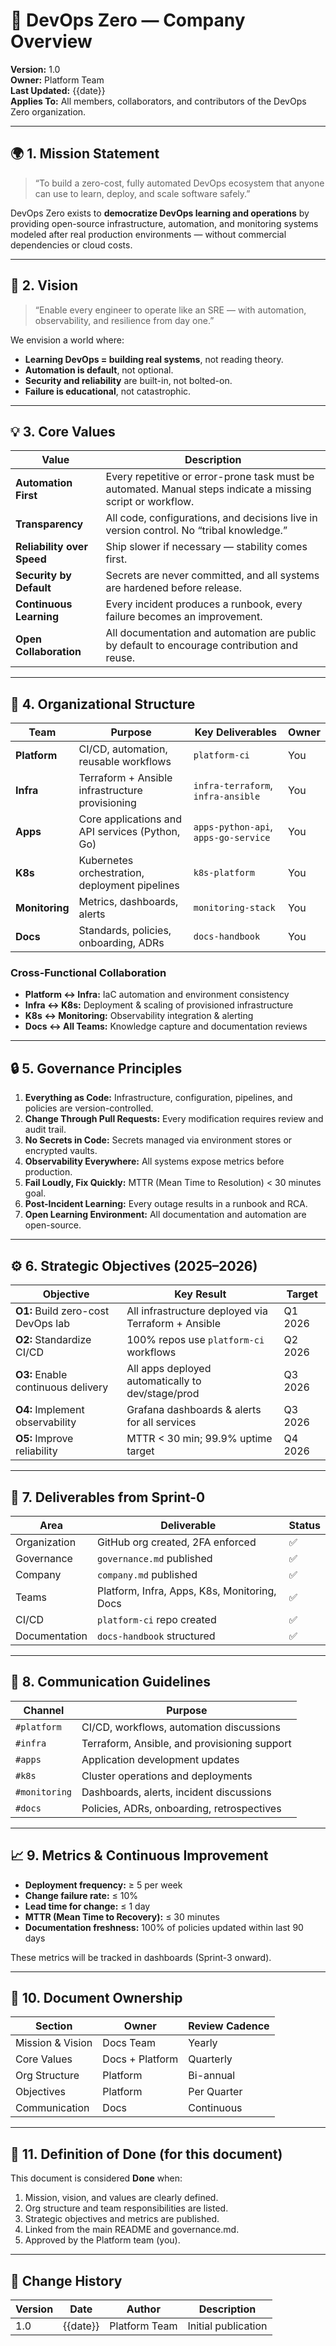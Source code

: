 # 🏢 DevOps Zero — Company Overview

**Version:** 1.0  
**Owner:** Platform Team  
**Last Updated:** {{date}}  
**Applies To:** All members, collaborators, and contributors of the DevOps Zero organization.

---

## 🌍 1. Mission Statement

> “To build a zero-cost, fully automated DevOps ecosystem that anyone can use to learn, deploy, and scale software safely.”

DevOps Zero exists to **democratize DevOps learning and operations** by providing open-source infrastructure, automation, and monitoring systems modeled after real production environments — without commercial dependencies or cloud costs.

---

## 🚀 2. Vision

> “Enable every engineer to operate like an SRE — with automation, observability, and resilience from day one.”

We envision a world where:

* **Learning DevOps = building real systems**, not reading theory.  
* **Automation is default**, not optional.  
* **Security and reliability** are built-in, not bolted-on.  
* **Failure is educational**, not catastrophic.

---

## 💡 3. Core Values

| Value | Description |
| ------ | ------------ |
| **Automation First** | Every repetitive or error-prone task must be automated. Manual steps indicate a missing script or workflow. |
| **Transparency** | All code, configurations, and decisions live in version control. No “tribal knowledge.” |
| **Reliability over Speed** | Ship slower if necessary — stability comes first. |
| **Security by Default** | Secrets are never committed, and all systems are hardened before release. |
| **Continuous Learning** | Every incident produces a runbook, every failure becomes an improvement. |
| **Open Collaboration** | All documentation and automation are public by default to encourage contribution and reuse. |

---

## 🧩 4. Organizational Structure

| Team | Purpose | Key Deliverables | Owner |
| ---- | -------- | ---------------- | ----- |
| **Platform** | CI/CD, automation, reusable workflows | `platform-ci` | You |
| **Infra** | Terraform + Ansible infrastructure provisioning | `infra-terraform`, `infra-ansible` | You |
| **Apps** | Core applications and API services (Python, Go) | `apps-python-api`, `apps-go-service` | You |
| **K8s** | Kubernetes orchestration, deployment pipelines | `k8s-platform` | You |
| **Monitoring** | Metrics, dashboards, alerts | `monitoring-stack` | You |
| **Docs** | Standards, policies, onboarding, ADRs | `docs-handbook` | You |

### Cross-Functional Collaboration

* **Platform ↔ Infra:** IaC automation and environment consistency  
* **Infra ↔ K8s:** Deployment & scaling of provisioned infrastructure  
* **K8s ↔ Monitoring:** Observability integration & alerting  
* **Docs ↔ All Teams:** Knowledge capture and documentation reviews

---

## 🔒 5. Governance Principles

1. **Everything as Code:** Infrastructure, configuration, pipelines, and policies are version-controlled.  
2. **Change Through Pull Requests:** Every modification requires review and audit trail.  
3. **No Secrets in Code:** Secrets managed via environment stores or encrypted vaults.  
4. **Observability Everywhere:** All systems expose metrics before production.  
5. **Fail Loudly, Fix Quickly:** MTTR (Mean Time to Resolution) < 30 minutes goal.  
6. **Post-Incident Learning:** Every outage results in a runbook and RCA.  
7. **Open Learning Environment:** All documentation and automation are open-source.

---

## ⚙️ 6. Strategic Objectives (2025–2026)

| Objective | Key Result | Target |
| ---------- | ----------- | ------- |
| **O1:** Build zero-cost DevOps lab | All infrastructure deployed via Terraform + Ansible | Q1 2026 |
| **O2:** Standardize CI/CD | 100% repos use `platform-ci` workflows | Q2 2026 |
| **O3:** Enable continuous delivery | All apps deployed automatically to dev/stage/prod | Q3 2026 |
| **O4:** Implement observability | Grafana dashboards & alerts for all services | Q3 2026 |
| **O5:** Improve reliability | MTTR < 30 min; 99.9% uptime target | Q4 2026 |

---

## 🧱 7. Deliverables from Sprint-0

| Area | Deliverable | Status |
| ----- | ------------ | ------- |
| Organization | GitHub org created, 2FA enforced | ✅ |
| Governance | `governance.md` published | ✅ |
| Company | `company.md` published | ✅ |
| Teams | Platform, Infra, Apps, K8s, Monitoring, Docs | ✅ |
| CI/CD | `platform-ci` repo created | ✅ |
| Documentation | `docs-handbook` structured | ✅ |

---

## 🧭 8. Communication Guidelines

| Channel | Purpose |
| -------- | -------- |
| `#platform` | CI/CD, workflows, automation discussions |
| `#infra` | Terraform, Ansible, and provisioning support |
| `#apps` | Application development updates |
| `#k8s` | Cluster operations and deployments |
| `#monitoring` | Dashboards, alerts, incident discussions |
| `#docs` | Policies, ADRs, onboarding, retrospectives |

---

## 📈 9. Metrics & Continuous Improvement

* **Deployment frequency:** ≥ 5 per week  
* **Change failure rate:** ≤ 10%  
* **Lead time for change:** ≤ 1 day  
* **MTTR (Mean Time to Recovery):** ≤ 30 minutes  
* **Documentation freshness:** 100% of policies updated within last 90 days  

These metrics will be tracked in dashboards (Sprint-3 onward).

---

## 🪪 10. Document Ownership

| Section | Owner | Review Cadence |
| -------- | ------ | --------------- |
| Mission & Vision | Docs Team | Yearly |
| Core Values | Docs + Platform | Quarterly |
| Org Structure | Platform | Bi-annual |
| Objectives | Platform | Per Quarter |
| Communication | Docs | Continuous |

---

## 📜 11. Definition of Done (for this document)

This document is considered **Done** when:

1. Mission, vision, and values are clearly defined.  
2. Org structure and team responsibilities are listed.  
3. Strategic objectives and metrics are published.  
4. Linked from the main README and governance.md.  
5. Approved by the Platform team (you).

---

## 🧾 Change History

| Version | Date | Author | Description |
| -------- | ---- | ------- | ------------ |
| 1.0 | {{date}} | Platform Team | Initial publication |

